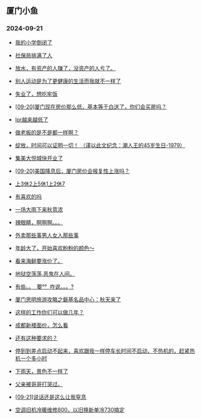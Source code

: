 ## 厦门小鱼 
### 2024-09-21

+ [我的小学倒闭了](http://bbs.xmfish.com/read-htm-tid-18245178.html)

+ [社保局排满了人](http://bbs.xmfish.com/read-htm-tid-18245286.html)

+ [放水，有资产的人赚了，没资产的人亏了。](http://bbs.xmfish.com/read-htm-tid-18245262.html)

+ [别人运动是为了更健康的生活而我就不一样了](http://bbs.xmfish.com/read-htm-tid-18245173.html)

+ [失业了，想吃牢饭](http://bbs.xmfish.com/read-htm-tid-18245310.html)

+ [[09-20]厦门现在房价那么低，基本等于白送了，你们会买房吗？](http://bbs.xmfish.com/read-htm-tid-18245386.html)

+ [lpr越来越低了](http://bbs.xmfish.com/read-htm-tid-18245304.html)

+ [做老板的是不是都一样啊？](http://bbs.xmfish.com/read-htm-tid-18245270.html)

+ [绽放，时间可以证明一切！
（谨以此文纪念：潮人王的45岁生日-1979）](http://bbs.xmfish.com/read-htm-tid-18245309.html)

+ [集美大悦城快开业了](http://bbs.xmfish.com/read-htm-tid-18245339.html)

+ [[09-20]美国降息后，厦门房价会报复性上涨吗？](http://bbs.xmfish.com/read-htm-tid-18245384.html)

+ [上3休2上5休1上2休7](http://bbs.xmfish.com/read-htm-tid-18245217.html)

+ [有喜欢的吗](http://bbs.xmfish.com/read-htm-tid-18245319.html)

+ [一场大雨下来秋意浓](http://bbs.xmfish.com/read-htm-tid-18245357.html)

+ [辣眼睛，啊啊啊。。。](http://bbs.xmfish.com/read-htm-tid-18245445.html)

+ [外卖那些事男人女人那些事](http://bbs.xmfish.com/read-htm-tid-18245440.html)

+ [年龄大了，开始喜欢粉粉的颜色～](http://bbs.xmfish.com/read-htm-tid-18245456.html)

+ [看来海鲜要涨价了。](http://bbs.xmfish.com/read-htm-tid-18245396.html)

+ [地狱空荡荡,恶鬼在人间。](http://bbs.xmfish.com/read-htm-tid-18245434.html)

+ [有些。。  要°°  咋说。。。?](http://bbs.xmfish.com/read-htm-tid-18245420.html)

+ [厦门思明旅游攻略之磐基名品中心：秋天来了](http://bbs.xmfish.com/read-htm-tid-18245423.html)

+ [这样的工作你们可以做几年？](http://bbs.xmfish.com/read-htm-tid-18245458.html)

+ [成都新楼面价，怎么看](http://bbs.xmfish.com/read-htm-tid-18245436.html)

+ [还有这种要求的？](http://bbs.xmfish.com/read-htm-tid-18245437.html)

+ [停到到差点启动不起来，喜欢跟我一样停车长时间不启动，不热机的，赶紧热机一个多小时](http://bbs.xmfish.com/read-htm-tid-18245472.html)

+ [下雨天，景色不一样了](http://bbs.xmfish.com/read-htm-tid-18245444.html)

+ [父亲被哥哥打哭过。](http://bbs.xmfish.com/read-htm-tid-18245470.html)

+ [[09-21]说话还是这么让我窒息](http://bbs.xmfish.com/read-htm-tid-18245586.html)

+ [空调旧机冷暖维修800，以旧换新单冷730搞定](http://bbs.xmfish.com/read-htm-tid-18245486.html)

